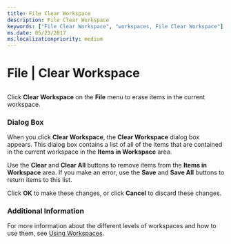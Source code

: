 ```yaml
---
title: File Clear Workspace
description: File Clear Workspace
keywords: ["File Clear Workspace", "workspaces, File Clear Workspace"]
ms.date: 05/23/2017
ms.localizationpriority: medium
---
```


# File | Clear Workspace


## <span id="ddk_file_clear_workspace_dbg"></span><span id="DDK_FILE_CLEAR_WORKSPACE_DBG"></span>


Click **Clear Workspace** on the **File** menu to erase items in the current workspace.

### <span id="dialog_box"></span><span id="DIALOG_BOX"></span>Dialog Box

When you click **Clear Workspace**, the **Clear Workspace** dialog box appears. This dialog box contains a list of all of the items that are contained in the current workspace in the **Items in Workspace** area.

Use the **Clear** and **Clear All** buttons to remove items from the **Items in Workspace** area. If you make an error, use the **Save** and **Save All** buttons to return items to this list.

Click **OK** to make these changes, or click **Cancel** to discard these changes.

### <span id="additional_information"></span><span id="ADDITIONAL_INFORMATION"></span>Additional Information

For more information about the different levels of workspaces and how to use them, see [Using Workspaces](using-workspaces.md).

 

 





